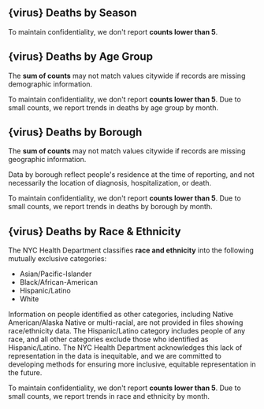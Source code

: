 
## {virus} Deaths by Season

To maintain confidentiality, we don't report **counts lower than 5**. 

## {virus} Deaths by Age Group

The **sum of counts** may not match values citywide if records are missing demographic information. 

To maintain confidentiality, we don't report **counts lower than 5**. Due to small counts, we report trends in deaths by age group by month. 

## {virus} Deaths by Borough

The **sum of counts** may not match values citywide if records are missing geographic information. 

Data by borough reflect people's residence at the time of reporting, and not necessarily the location of diagnosis, hospitalization, or death. 

To maintain confidentiality, we don't report **counts lower than 5**. Due to small counts, we report trends in deaths by borough by month. 


## {virus} Deaths by Race & Ethnicity

The NYC Health Department classifies **race and ethnicity** into the following mutually exclusive categories:
<ul>
  <li>Asian/Pacific-Islander</li>
  <li>Black/African-American</li>
  <li>Hispanic/Latino</li>
  <li>White</li>
</ul>

Information on people identified as other categories, including Native American/Alaska Native or multi-racial, are not provided in files showing race/ethnicity data. The Hispanic/Latino category includes people of any race, and all other categories exclude those who identified as Hispanic/Latino. The NYC Health Department acknowledges this lack of representation in the data is inequitable, and we are committed to developing methods for ensuring more inclusive, equitable representation in the future.

To maintain confidentiality, we don't report **counts lower than 5**. Due to small counts, we report trends in race and ethnicity by month. 